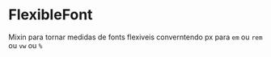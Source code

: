 # FlexibleFont
Mixin para tornar medidas de fonts flexiveis converntendo px para `em` ou `rem` ou `vw` ou `%`
